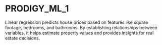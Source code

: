 # PRODIGY_ML_1
Linear regression predicts house prices based on features like square footage, bedrooms, and bathrooms. By establishing relationships between variables, it helps estimate property values and provides insights for real estate decisions.
